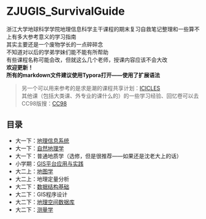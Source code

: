 # ZJUGIS_SurvivalGuide  
浙江大学地球科学学院地理信息科学主干课程的期末复习自救笔记整理和一些算不上有多大参考意义的学习指南  
其实主要还是一个废物学长的一点碎碎念  
不知道对以后的学弟学妹们能不能有所帮助  
有些课程名称可能会改，但就这么几个老师，授课内容应该不会大改  
**欢迎更新！**  
**所有的markdown文件建议使用Typora打开——使用了扩展语法**  
> 另一个可以用来参考的是求是潮的课程共享计划：[ICICLES](https://github.com/QSCTech/zju-icicles)  
> 其他课（包括大类课、外专业的课什么的）的一些学习经验、回忆卷可以去CC98版搜：[CC98](https://www.cc98.org)  
  
## 目录
- 大一下：[地理信息系统](https://github.com/yorktownting/ZJUGIS_SurvivalGuide/tree/master/%E5%9C%B0%E7%90%86%E4%BF%A1%E6%81%AF%E7%B3%BB%E7%BB%9F)  
- 大一下：[自然地理学](https://github.com/yorktownting/ZJUGIS_SurvivalGuide/tree/master/%E8%87%AA%E7%84%B6%E5%9C%B0%E7%90%86%E5%AD%A6)  
- 大一下：普通地质学（选修，但是很推荐——如果还是沈老大上的话）  
- 小学期：[GIS平台应用与实践](https://github.com/yorktownting/ZJUGIS_SurvivalGuide/tree/master/GIS%E5%B9%B3%E5%8F%B0%E5%BA%94%E7%94%A8%E4%B8%8E%E5%AE%9E%E8%B7%B5)  
- 大二上：[地图学](https://github.com/yorktownting/ZJUGIS_SurvivalGuide/blob/master/%E5%9C%B0%E5%9B%BE%E5%AD%A6/README.md)  
- 大二上：地理定量分析  
- 大二下：[数据结构基础](https://github.com/yorktownting/ZJUGIS_SurvivalGuide/tree/master/%E6%95%B0%E6%8D%AE%E7%BB%93%E6%9E%84%E5%9F%BA%E7%A1%80)  
- 大二下：GIS程序设计  
- 大二下：[地理空间数据库](https://github.com/yorktownting/ZJUGIS_SurvivalGuide/tree/master/%E5%9C%B0%E7%90%86%E7%A9%BA%E9%97%B4%E6%95%B0%E6%8D%AE%E5%BA%93)  
- 大二下：[测量学](https://github.com/yorktownting/ZJUGIS_SurvivalGuide/tree/master/%E6%B5%8B%E9%87%8F%E5%AD%A6)  
